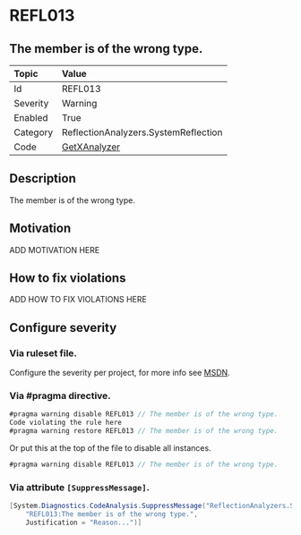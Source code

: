 # REFL013
## The member is of the wrong type.

| Topic    | Value
| :--      | :--
| Id       | REFL013
| Severity | Warning
| Enabled  | True
| Category | ReflectionAnalyzers.SystemReflection
| Code     | [GetXAnalyzer](https://github.com/DotNetAnalyzers/ReflectionAnalyzers/blob/master/ReflectionAnalyzers/NodeAnalzers/GetXAnalyzer.cs)

## Description

The member is of the wrong type.

## Motivation

ADD MOTIVATION HERE

## How to fix violations

ADD HOW TO FIX VIOLATIONS HERE

<!-- start generated config severity -->
## Configure severity

### Via ruleset file.

Configure the severity per project, for more info see [MSDN](https://msdn.microsoft.com/en-us/library/dd264949.aspx).

### Via #pragma directive.
```C#
#pragma warning disable REFL013 // The member is of the wrong type.
Code violating the rule here
#pragma warning restore REFL013 // The member is of the wrong type.
```

Or put this at the top of the file to disable all instances.
```C#
#pragma warning disable REFL013 // The member is of the wrong type.
```

### Via attribute `[SuppressMessage]`.

```C#
[System.Diagnostics.CodeAnalysis.SuppressMessage("ReflectionAnalyzers.SystemReflection", 
    "REFL013:The member is of the wrong type.", 
    Justification = "Reason...")]
```
<!-- end generated config severity -->